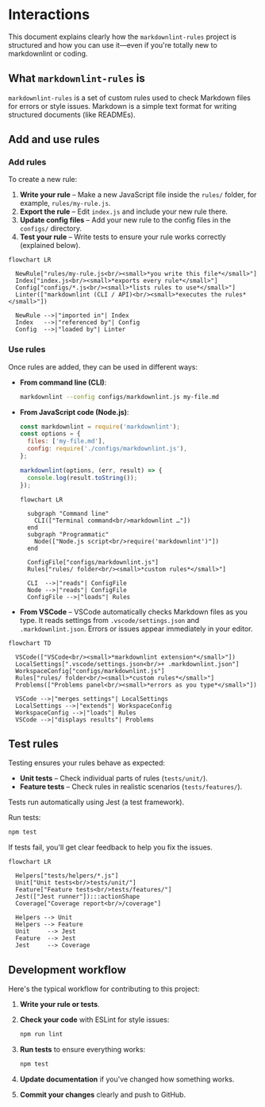 # Interactions

This document explains clearly how the `markdownlint-rules` project is structured and how you can use it—even if you're totally new to markdownlint or coding.

## What `markdownlint-rules` is

`markdownlint-rules` is a set of custom rules used to check Markdown files for errors or style issues. Markdown is a simple text format for writing structured documents (like READMEs).

## Add and use rules

### Add rules

To create a new rule:

1. **Write your rule** – Make a new JavaScript file inside the `rules/` folder, for example, `rules/my-rule.js`.
2. **Export the rule** – Edit `index.js` and include your new rule there.
3. **Update config files** – Add your new rule to the config files in the `configs/` directory.
4. **Test your rule** – Write tests to ensure your rule works correctly (explained below).

```mermaid
flowchart LR

  NewRule["rules/my-rule.js<br/><small>*you write this file*</small>"]
  Index["index.js<br/><small>*exports every rule*</small>"]
  Config["configs/*.js<br/><small>*lists rules to use*</small>"]
  Linter(["markdownlint (CLI / API)<br/><small>*executes the rules*</small>"])

  NewRule -->|"imported in"| Index
  Index   -->|"referenced by"| Config
  Config  -->|"loaded by"| Linter
```

### Use rules

Once rules are added, they can be used in different ways:

* **From command line (CLI)**:

  ```bash
  markdownlint --config configs/markdownlint.js my-file.md
  ```

* **From JavaScript code (Node.js)**:

  ```js
  const markdownlint = require('markdownlint');
  const options = {
    files: ['my-file.md'],
    config: require('./configs/markdownlint.js'),
  };

  markdownlint(options, (err, result) => {
    console.log(result.toString());
  });
  ```

  ```mermaid
  flowchart LR

    subgraph "Command line"
      CLI(["Terminal command<br/>markdownlint …"])
    end
    subgraph "Programmatic"
      Node(["Node.js script<br/>require('markdownlint')"])
    end

    ConfigFile["configs/markdownlint.js"]
    Rules["rules/ folder<br/><small>*custom rules*</small>"]

    CLI  -->|"reads"| ConfigFile
    Node -->|"reads"| ConfigFile
    ConfigFile -->|"loads"| Rules
  ```

* **From VSCode** – VSCode automatically checks Markdown files as you type. It reads settings from `.vscode/settings.json` and `.markdownlint.json`. Errors or issues appear immediately in your editor.

```mermaid
flowchart TD

  VSCode(["VSCode<br/><small>*markdownlint extension*</small>"])
  LocalSettings[".vscode/settings.json<br/>+ .markdownlint.json"]
  WorkspaceConfig["configs/markdownlint.js"]
  Rules["rules/ folder<br/><small>*custom rules*</small>"]
  Problems(["Problems panel<br/><small>*errors as you type*</small>"])

  VSCode -->|"merges settings"| LocalSettings
  LocalSettings -->|"extends"| WorkspaceConfig
  WorkspaceConfig -->|"loads"| Rules
  VSCode -->|"displays results"| Problems
```

## Test rules

Testing ensures your rules behave as expected:

* **Unit tests** – Check individual parts of rules (`tests/unit/`).
* **Feature tests** – Check rules in realistic scenarios (`tests/features/`).

Tests run automatically using Jest (a test framework).

Run tests:

```bash
npm test
```

If tests fail, you'll get clear feedback to help you fix the issues.

```mermaid
flowchart LR

  Helpers["tests/helpers/*.js"]
  Unit["Unit tests<br/>tests/unit/"]
  Feature["Feature tests<br/>tests/features/"]
  Jest(["Jest runner"]):::actionShape
  Coverage["Coverage report<br/>/coverage"]

  Helpers --> Unit
  Helpers --> Feature
  Unit     --> Jest
  Feature  --> Jest
  Jest     --> Coverage

```

## Development workflow

Here's the typical workflow for contributing to this project:

1. **Write your rule or tests**.
2. **Check your code** with ESLint for style issues:

   ```bash
   npm run lint
   ```

3. **Run tests** to ensure everything works:

   ```bash
   npm test
   ```

4. **Update documentation** if you've changed how something works.
5. **Commit your changes** clearly and push to GitHub.
